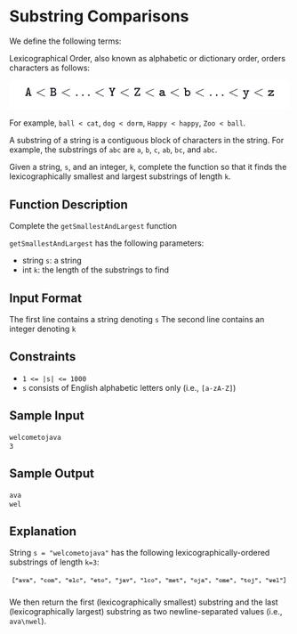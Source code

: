 # Substring Comparisons

We define the following terms:

Lexicographical Order, also known as alphabetic or dictionary order, orders characters as follows:

![](lexicographic.png)

For example, `ball < cat`, `dog < dorm`, `Happy < happy`, `Zoo < ball`.


A substring of a string is a contiguous block of characters in the string. For example, the substrings of `abc` are `a`, `b`, `c`, `ab`, `bc`, and `abc`.

Given a string, `s`, and an integer, `k`, complete the function so that it finds the lexicographically smallest and largest substrings of length `k`.

## Function Description
Complete the `getSmallestAndLargest` function

`getSmallestAndLargest` has the following parameters:
- string `s`: a string
- int `k`: the length of the substrings to find

## Input Format
The first line contains a string denoting `s`
The second line contains an integer denoting `k`

## Constraints
- `1 <= |s| <= 1000`
- `s` consists of English alphabetic letters only (i.e., `[a-zA-Z]`)

## Sample Input
```
welcometojava
3
```
## Sample Output
```
ava
wel
```
## Explanation
String `s = "welcometojava"` has the following lexicographically-ordered substrings of length `k=3`:

![](explanation.png)

We then return the first (lexicographically smallest) substring and the last (lexicographically largest) substring as two newline-separated values (i.e., `ava\nwel`).

